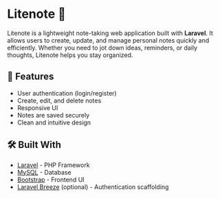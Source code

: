 # Litenote 📝

Litenote is a lightweight note-taking web application built with **Laravel**. It allows users to create, update, and manage personal notes quickly and efficiently. Whether you need to jot down ideas, reminders, or daily thoughts, Litenote helps you stay organized.

## 🚀 Features

- User authentication (login/register)
- Create, edit, and delete notes
- Responsive UI
- Notes are saved securely
- Clean and intuitive design

## 🛠️ Built With

- [Laravel](https://laravel.com/) - PHP Framework
- [MySQL](https://www.mysql.com/) - Database
- [Bootstrap](https://getbootstrap.com/) - Frontend UI
- [Laravel Breeze](https://laravel.com/docs/starter-kits#laravel-breeze) (optional) - Authentication scaffolding


